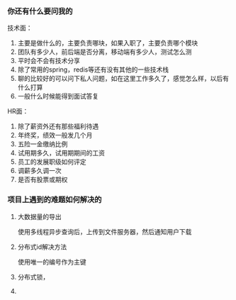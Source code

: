 

### 你还有什么要问我的

技术面：

1. 主要是做什么的，主要负责哪块，如果入职了，主要负责哪个模块
2. 团队有多少人，前后端是否分离，移动端有多少人，测试怎么测
3. 平时会不会有技术分享
4. 除了常用的spring，redis等还有没有其他的一些技术栈
5. 聊的比较好的可以问下私人问题，如在这里工作多久了，感觉怎么样，以后有什么打算
6. 一般什么时候能得到面试答复



HR面：

1. 除了薪资外还有那些福利待遇
2. 年终奖，绩效一般发几个月
3. 五险一金缴纳比例
4. 试用期多久，试用期期间的工资
5. 员工的发展职级如何评定
6. 调薪多久调一次
7. 是否有股票或期权





### 项目上遇到的难题如何解决的

1. 大数据量的导出

   使用多线程异步查询后，上传到文件服务器，然后通知用户下载

2. 分布式id解决方法

   使用唯一的编号作为主键

3. 分布式锁，

4. 




















